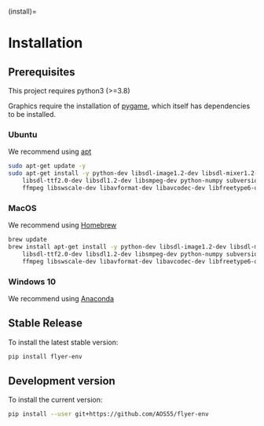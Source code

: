 (install)=

# Installation

## Prerequisites

This project requires python3 (>=3.8)

Graphics require the installation of [pygame](https://www.pygame.org/news), which itself has dependencies to be 
installed.

### Ubuntu

We recommend using [apt](https://ubuntu.com/server/docs/package-management)

```bash
sudo apt-get update -y
sudo apt-get install -y python-dev libsdl-image1.2-dev libsdl-mixer1.2-dev
    libsdl-ttf2.0-dev libsdl1.2-dev libsmpeg-dev python-numpy subversion libportmidi-dev
    ffmpeg libswscale-dev libavformat-dev libavcodec-dev libfreetype6-dev gcc
```

### MacOS

We recommend using [Homebrew](https://brew.sh) 

```bash
brew update
brew install apt-get install -y python-dev libsdl-image1.2-dev libsdl-mixer1.2-dev
    libsdl-ttf2.0-dev libsdl1.2-dev libsmpeg-dev python-numpy subversion libportmidi-dev
    ffmpeg libswscale-dev libavformat-dev libavcodec-dev libfreetype6-dev gcc
```

### Windows 10

We recommend using [Anaconda](https://conda.io/docs/user-guide/install/windows.html)

## Stable Release

To install the latest stable version:

```bash
pip install flyer-env
```

## Development version

To install the current version:

```bash
pip install --user git+https://github.com/AOS55/flyer-env
```